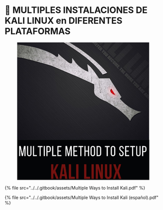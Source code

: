 # 🐉 MULTIPLES INSTALACIONES DE KALI LINUX en DIFERENTES PLATAFORMAS



<figure><img src="../../.gitbook/assets/Multiple-Ways-to-Install-Kali-pdf.png" alt=""><figcaption></figcaption></figure>



{% file src="../../.gitbook/assets/Multiple Ways to Install Kali.pdf" %}



{% file src="../../.gitbook/assets/Multiple Ways to Install Kali (español).pdf" %}
